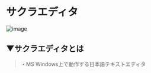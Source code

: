 # サクラエディタ
![image](https://user-images.githubusercontent.com/81621944/212445303-eb72f2e1-678b-4d7f-8cb3-5a1bbfcb46e3.png)

## ▼サクラエディタとは
>・MS Windows上で動作する日本語テキストエディタ<br>
<br>

